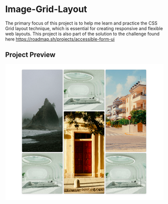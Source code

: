 # Image-Grid-Layout
The primary focus of this project is to help me learn and practice the CSS Grid layout technique, which is essential for creating responsive and flexible web layouts. This project is also part of the solution to the challenge found here https://roadmap.sh/projects/accessible-form-ui


## Project Preview
<img src="Images/preview.png">